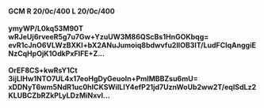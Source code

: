 #### GCM R 20/0c/400 L 20/0c/400
**ymyWP/L0kq53M90T**<br/>**wRJeUj6rveeR5g7u7Gw+YzuUW3M86QScBs1HnGOKbqg=**<br/>**evR1cJnO6VLWzBXKI+bX2ANuJumoiq8bdwvfu2IlOB3IT/LudFCIqAnggiENzCqHpOjK1OdkPxFIFE+Z...**<br/><br/>
**OrEF8CS+kwRsY1Ct**<br/>**3ijLIHw1NTO7UL4x17eoHgDyGeuoIn+PmIMBBZsu6mU=**<br/>**xDDNyT6wm5NdR1uc0hlCKSWiILIY4efP21jd7UznWoUb2ww2T/eqlSdLz2KLUBCZbRZkPLyLDzMiNxvI...**